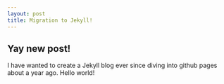 ```yaml
---
layout: post
title: Migration to Jekyll!
---
```


## Yay new post!

I have wanted to create a Jekyll blog ever since diving into github pages about a year ago. Hello world!
